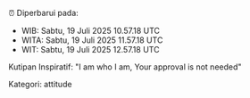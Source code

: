 ⏰ Diperbarui pada:
- WIB: Sabtu, 19 Juli 2025 10.57.18 UTC
- WITA: Sabtu, 19 Juli 2025 11.57.18 UTC
- WIT: Sabtu, 19 Juli 2025 12.57.18 UTC

Kutipan Inspiratif:
"I am who I am, Your approval is not needed"


Kategori: attitude

